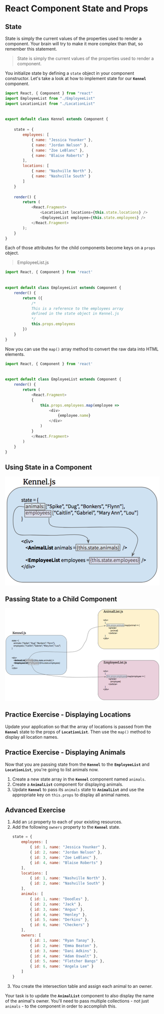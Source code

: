 # React Component State and Props

## State

State is simply the current values of the properties used to render a component. Your brain will try to make it more complex than that, so remember this statement.

> State is simply the current values of the properties used to render a component.

You initialize state by defining a `state` object in your component constructor. Let's take a look at how to implement state for our **`Kennel`** component.

```js
import React, { Component } from "react"
import EmployeeList from "./EmployeeList"
import LocationList from "./LocationList"


export default class Kennel extends Component {

    state = {
        employees: [
            { name: "Jessica Younker" },
            { name: "Jordan Nelson" },
            { name: "Zoe LeBlanc" },
            { name: "Blaise Roberts" }
        ],
        locations: [
            { name: "Nashville North" },
            { name: "Nashville South" }
        ]
    }

    render() {
        return (
            <React.Fragment>
                <LocationList locations={this.state.locations} />
                <EmployeeList employee={this.state.employees} />
            </React.Fragment>
        );
    }
}
```

Each of those attributes for the child components become keys on a `props` object.

> EmployeeList.js

```js
import React, { Component } from 'react'


export default class EmployeeList extends Component {
    render() {
        return ({
            /*
            This is a reference to the employees array
            defined in the state object in Kennel.js
            */
            this.props.employees
        })
    }
}
```

Now you can use the `map()` array method to convert the raw data into HTML elements.

```js
import React, { Component } from 'react'


export default class EmployeeList extends Component {
    render() {
        return (
            <React.Fragment>
            {
                this.props.employees.map(employee =>
                    <div>
                        {employee.name}
                    </div>
                )
            }
            </React.Fragment>
        )
    }
}
```

## Using State in a Component

![](./images/state.png)

## Passing State to a Child Component

![](./images/statetoprops.png)


## Practice Exercise - Displaying Locations

Update your application so that the array of locations is passed from the **`Kennel`** state to the props of **`LocationList`**. Then use the `map()` method to display all location names.

## Practice Exercise - Displaying Animals

Now that you are passing state from the **`Kennel`** to the **`EmployeeList`** and **`LocationList`**, you're going to list animals now.

1. Create a new state array in the **`Kennel`** component named `animals`.
2. Create a **`AnimalList`** component for displaying animals.
3. Update **`Kennel`** to pass its `animals` state to **`AnimalList`** and use the appropriate key on `this.props` to display all animal names.

## Advanced Exercise

1. Add an `id` property to each of your existing resources.
1. Add the following `owners` property to the **`Kennel`** state.
    ```js
    state = {
        employees: [
            { id: 1, name: "Jessica Younker" },
            { id: 2, name: "Jordan Nelson" },
            { id: 3, name: "Zoe LeBlanc" },
            { id: 4, name: "Blaise Roberts" }
        ],
        locations: [
            { id: 1, name: "Nashville North" },
            { id: 2, name: "Nashville South" }
        ],
        animals: [
            { id: 1, name: "Doodles" },
            { id: 2, name: "Jack" },
            { id: 3, name: "Angus" },
            { id: 4, name: "Henley" },
            { id: 5, name: "Derkins" },
            { id: 6, name: "Checkers" }
        ],
        owners: [
            { id: 1, name: "Ryan Tanay" },
            { id: 2, name: "Emma Beaton" },
            { id: 3, name: "Dani Adkins" },
            { id: 4, name: "Adam Oswalt" },
            { id: 5, name: "Fletcher Bangs" },
            { id: 6, name: "Angela Lee" }
        ]
    }
    ```
1. You create the intersection table and assign each animal to an owner.

Your task is to update the **`AnimalList`** component to also display the name of the animal's owner. You'll need to pass multiple collections - not just `animals` - to the component in order to accomplish this.
